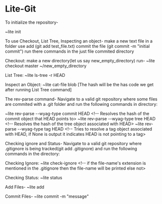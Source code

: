 # Lite-Git

To initialize the repository-

~lite init <filename>






To use Checkout, List Tree, Inspecting an object-
make a new text file in a folder
use add (git add test_file.txt)
commit the file (git commit -m "initial commit")
run there commands in the just file commited directory

Checkout:
make a new directory(let us say new_empty_directory)
run-
~lite checkout master ~/new_empty_directory

List Tree:
~lite ls-tree -r HEAD

Inspect an Object:
~lite cat-file blob <hash>
[The hash will be the has code we get after running List Tree command]





The rev-parse command-
Navigate to a valid git repository where some files are commited with a .git folder and run the following commands in directory:

~lite rev-parse --wyag-type commit HEAD <!-- Resolves the hash of the commit object that HEAD points to>
~lite rev-parse --wyag-type tree HEAD <!-- Resolves the hash of the tree object associated with HEAD>
~lite rev-parse --wyag-type tag HEAD <!-- Tries to resolve a tag object associated with HEAD, if None is output it indicates HEAD is not pointing to a tag>






Checking ignore and Status-
Navigate to a valid git repository where .gitignore is being tracked(git add .gitignore) and run the following commands in the directory:

Checking Ignore:
~lite check-ignore <file-name> <!-- if the file-name's extension is mentioned in the .gitignore then the file-name will be printed else not>

Checking Status:
~lite status

Add Files-
~lite add <file-name>

Commit Files-
~lite commit -m "message"
